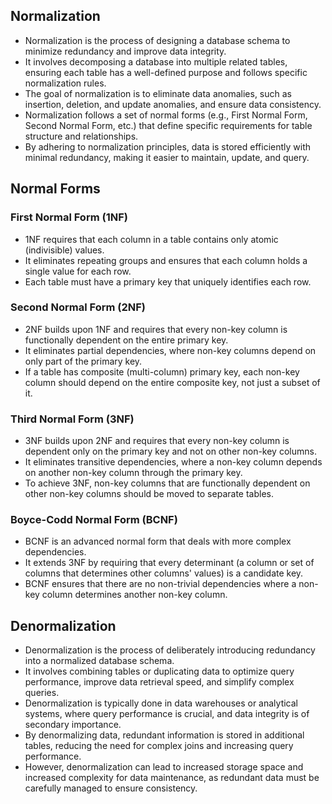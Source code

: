 ## Normalization

- Normalization is the process of designing a database schema to minimize redundancy and improve data integrity.
- It involves decomposing a database into multiple related tables, ensuring each table has a well-defined purpose and follows specific normalization rules.
- The goal of normalization is to eliminate data anomalies, such as insertion, deletion, and update anomalies, and ensure data consistency.
- Normalization follows a set of normal forms (e.g., First Normal Form, Second Normal Form, etc.) that define specific requirements for table structure and relationships.
- By adhering to normalization principles, data is stored efficiently with minimal redundancy, making it easier to maintain, update, and query.

## Normal Forms

### First Normal Form (1NF)

- 1NF requires that each column in a table contains only atomic (indivisible) values.
- It eliminates repeating groups and ensures that each column holds a single value for each row.
- Each table must have a primary key that uniquely identifies each row.

### Second Normal Form (2NF)

- 2NF builds upon 1NF and requires that every non-key column is functionally dependent on the entire primary key.
- It eliminates partial dependencies, where non-key columns depend on only part of the primary key.
- If a table has composite (multi-column) primary key, each non-key column should depend on the entire composite key, not just a subset of it.

### Third Normal Form (3NF)

- 3NF builds upon 2NF and requires that every non-key column is dependent only on the primary key and not on other non-key columns.
- It eliminates transitive dependencies, where a non-key column depends on another non-key column through the primary key.
- To achieve 3NF, non-key columns that are functionally dependent on other non-key columns should be moved to separate tables.

### Boyce-Codd Normal Form (BCNF)

- BCNF is an advanced normal form that deals with more complex dependencies.
- It extends 3NF by requiring that every determinant (a column or set of columns that determines other columns' values) is a candidate key.
- BCNF ensures that there are no non-trivial dependencies where a non-key column determines another non-key column.

## Denormalization

- Denormalization is the process of deliberately introducing redundancy into a normalized database schema.
- It involves combining tables or duplicating data to optimize query performance, improve data retrieval speed, and simplify complex queries.
- Denormalization is typically done in data warehouses or analytical systems, where query performance is crucial, and data integrity is of secondary importance.
- By denormalizing data, redundant information is stored in additional tables, reducing the need for complex joins and increasing query performance.
- However, denormalization can lead to increased storage space and increased complexity for data maintenance, as redundant data must be carefully managed to ensure consistency.